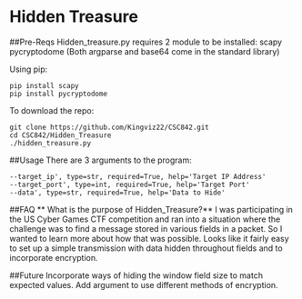 # Hidden Treasure

##Pre-Reqs
Hidden_treasure.py requires 2 module to be installed:
scapy
pycryptodome
(Both argparse and base64 come in the standard library)

Using pip: 
```
pip install scapy
pip install pycryptodome
```
To download the repo:
```
git clone https://github.com/Kingviz22/CSC842.git
cd CSC842/Hidden_Treasure
./hidden_treasure.py
```

##Usage
There are 3 arguments to the program:
```
--target_ip', type=str, required=True, help='Target IP Address'
--target_port', type=int, required=True, help='Target Port'
--data', type=str, required=True, help='Data to Hide'
```

##FAQ
** What is the purpose of Hidden_Treasure?**
I was participating in the US Cyber Games CTF competition and ran into a situation where the challenge was to find a message stored in various fields in a packet. So I wanted to learn more about how that was possible. Looks like it fairly easy to set up a simple transmission with data hidden throughout fields and to incorporate encryption.

##Future
Incorporate ways of hiding the window field size to match expected values. 
Add argument to use different methods of encryption. 
